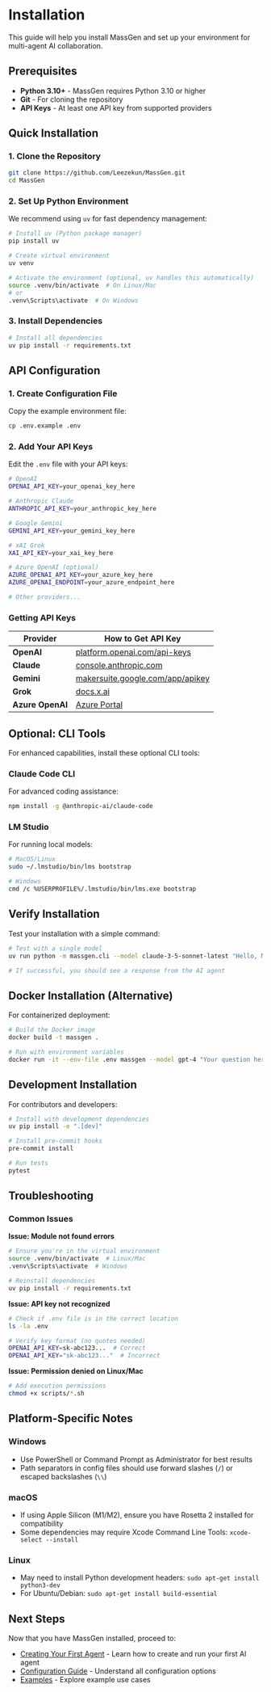 # Installation

This guide will help you install MassGen and set up your environment for multi-agent AI collaboration.

## Prerequisites

- **Python 3.10+** - MassGen requires Python 3.10 or higher
- **Git** - For cloning the repository
- **API Keys** - At least one API key from supported providers

## Quick Installation

### 1. Clone the Repository

```bash
git clone https://github.com/Leezekun/MassGen.git
cd MassGen
```

### 2. Set Up Python Environment

We recommend using `uv` for fast dependency management:

```bash
# Install uv (Python package manager)
pip install uv

# Create virtual environment
uv venv

# Activate the environment (optional, uv handles this automatically)
source .venv/bin/activate  # On Linux/Mac
# or
.venv\Scripts\activate  # On Windows
```

### 3. Install Dependencies

```bash
# Install all dependencies
uv pip install -r requirements.txt
```

## API Configuration

### 1. Create Configuration File

Copy the example environment file:

```bash
cp .env.example .env
```

### 2. Add Your API Keys

Edit the `.env` file with your API keys:

```bash
# OpenAI
OPENAI_API_KEY=your_openai_key_here

# Anthropic Claude
ANTHROPIC_API_KEY=your_anthropic_key_here

# Google Gemini
GEMINI_API_KEY=your_gemini_key_here

# xAI Grok
XAI_API_KEY=your_xai_key_here

# Azure OpenAI (optional)
AZURE_OPENAI_API_KEY=your_azure_key_here
AZURE_OPENAI_ENDPOINT=your_azure_endpoint_here

# Other providers...
```

### Getting API Keys

| Provider | How to Get API Key |
|----------|-------------------|
| **OpenAI** | [platform.openai.com/api-keys](https://platform.openai.com/api-keys) |
| **Claude** | [console.anthropic.com](https://console.anthropic.com) |
| **Gemini** | [makersuite.google.com/app/apikey](https://makersuite.google.com/app/apikey) |
| **Grok** | [docs.x.ai](https://docs.x.ai) |
| **Azure OpenAI** | [Azure Portal](https://portal.azure.com) |

## Optional: CLI Tools

For enhanced capabilities, install these optional CLI tools:

### Claude Code CLI

For advanced coding assistance:

```bash
npm install -g @anthropic-ai/claude-code
```

### LM Studio

For running local models:

```bash
# MacOS/Linux
sudo ~/.lmstudio/bin/lms bootstrap

# Windows
cmd /c %USERPROFILE%/.lmstudio/bin/lms.exe bootstrap
```

## Verify Installation

Test your installation with a simple command:

```bash
# Test with a single model
uv run python -m massgen.cli --model claude-3-5-sonnet-latest "Hello, MassGen!"

# If successful, you should see a response from the AI agent
```

## Docker Installation (Alternative)

For containerized deployment:

```bash
# Build the Docker image
docker build -t massgen .

# Run with environment variables
docker run -it --env-file .env massgen --model gpt-4 "Your question here"
```

## Development Installation

For contributors and developers:

```bash
# Install with development dependencies
uv pip install -e ".[dev]"

# Install pre-commit hooks
pre-commit install

# Run tests
pytest
```

## Troubleshooting

### Common Issues

**Issue: Module not found errors**
```bash
# Ensure you're in the virtual environment
source .venv/bin/activate  # Linux/Mac
.venv\Scripts\activate  # Windows

# Reinstall dependencies
uv pip install -r requirements.txt
```

**Issue: API key not recognized**
```bash
# Check if .env file is in the correct location
ls -la .env

# Verify key format (no quotes needed)
OPENAI_API_KEY=sk-abc123...  # Correct
OPENAI_API_KEY="sk-abc123..."  # Incorrect
```

**Issue: Permission denied on Linux/Mac**
```bash
# Add execution permissions
chmod +x scripts/*.sh
```

## Platform-Specific Notes

### Windows

- Use PowerShell or Command Prompt as Administrator for best results
- Path separators in config files should use forward slashes (`/`) or escaped backslashes (`\\`)

### macOS

- If using Apple Silicon (M1/M2), ensure you have Rosetta 2 installed for compatibility
- Some dependencies may require Xcode Command Line Tools: `xcode-select --install`

### Linux

- May need to install Python development headers: `sudo apt-get install python3-dev`
- For Ubuntu/Debian: `sudo apt-get install build-essential`

## Next Steps

Now that you have MassGen installed, proceed to:

- [Creating Your First Agent](first_agent.md) - Learn how to create and run your first AI agent
- [Configuration Guide](configuration.md) - Understand all configuration options
- [Examples](../examples/index.md) - Explore example use cases
